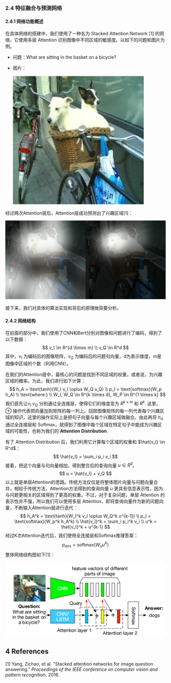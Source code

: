 ### 2.4 特征融合与预测网络

#### 2.4.1 网络功能概述

在具体网络的搭建中，我们使用了一种名为 Stacked Attention Network [1] 的网络，它使用多层 Attention 识别图像中不同区域的敏感度。以如下的问题和图片为例。

- 问题：What are sitting in the basket on a bicycle?

- 图片：

  ![img2_4_1_1](2_4_1_1.png)

经过两次Attention层后，Attention层成功预测出了兴趣区域[1]：

![img2_4_1_2](2_4_1_2.png)

接下来，我们对具体的算法实现和背后的原理做简要分析。

#### 2.4.2 网络结构

在前面的部分中，我们使用了CNN和Bert分别对图像和问题进行了编码，得到了以下数据：
$$
v_I \in R^{d \times m} \\
v_Q \in R^d
$$
其中，$v_I$ 为编码后的图像矩阵，$v_Q$ 为编码后的问题句向量，d为表示维度，m是图像中区域的个数（利用CNN）。

在我们的Attention层中，最核心的问题是找到不同区域的权重，或者说，为兴趣区域的概率。为此，我们进行如下计算：
$$
h_A = \text{tanh}(W_I v_I \oplus W_Q v_Q) \\
p_I = \text{softmax}(W_p h_A) \\
\text{where:} \\
W_I, W_Q \in R^{k \times d}, W_P \in R^{1 \times k}
$$
我们首先让$v_I$ $v_Q$ 分别通过全连接层，使得它们的维度变为 $R^{k \times m}$ 和 $R^k$. 这里，$\oplus$ 操作代表把向量加到矩阵的每一列上。回顾图像矩阵的每一列代表每个兴趣区域的知识，这里的操作实际上是把句子向量与每个兴趣区域做融合。由此再将 $h_A$ 通过全连接层和 Softmax，就得到了图像中每个区域在特定句子中能成为兴趣区域的可能性，也称为我们的 **Attention Distribution**.

有了 Attention Distribution 后，我们利用它计算每个区域的权重和 $\hat{v_I} \in R^d$：
$$
\hat{v_I} = \sum_i p_i v_i
$$
接着，把这个向量与句向量相加，得到整合后的查询向量  $u \in R^d$。
$$
u = \hat{v_I} + v_Q
$$
以上就是单层Attention的思路。传统方法仅仅是将整体图片向量与问题向量合并，相较于传统方法，Attention方法得到的查询向量 $u$ 更具有信息表示性，因为与问题更相关的区域得到了更高的权重。不过，对于复杂问题，单层 Attention 的表示性并不强，所以我们可以使用多层 Attention，即将查询向量作为新的问题向量，不断输入Attention层进行迭代：
$$
h_A^k = \text{tanh}(W_I^k v_I \oplus W_Q^k u^{k-1}) \\
p_I = \text{softmax}(W_p^k h_A^k) \\
\hat{v_I}^k = \sum_i p_i^k v_i \\
u^k = \hat{v_I}^k + u^{k-1}
$$
经过K次Attention迭代后，我们使用全连接层和Softmax推理答案：
$$
p_{\text{ans}} = \text{softmax}(W_u u^K)
$$
整体网络结构图如下[1]：

![img_2_4_2](2_4_2.png)



## 4 References

[1] Yang, Zichao, et al. "Stacked attention networks for image question answering." *Proceedings of the IEEE conference on computer vision and pattern recognition*. 2016.
